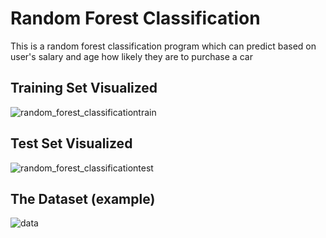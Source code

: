 # Random Forest Classification

This is a random forest classification program which can predict based on user's salary and age how likely they are to purchase a car 

## Training Set Visualized
![random_forest_classificationtrain](https://user-images.githubusercontent.com/24882037/43734465-d994c7f2-9985-11e8-9871-7601db45f841.png)

## Test Set Visualized
![random_forest_classificationtest](https://user-images.githubusercontent.com/24882037/43734467-d9e68d8a-9985-11e8-8fe3-da837e512b12.png)

## The Dataset (example) 
![data](https://user-images.githubusercontent.com/24882037/43734466-d9c7bf90-9985-11e8-9b8e-13ee2382dc26.PNG)
